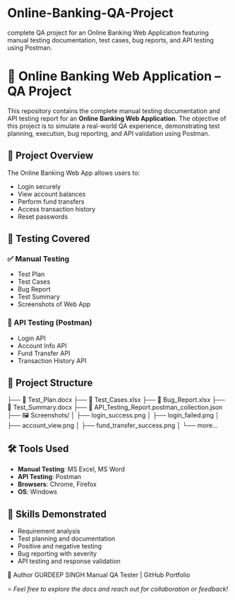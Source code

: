 # Online-Banking-QA-Project
 complete QA project for an Online Banking Web Application featuring manual testing documentation, test cases, bug reports, and API testing using Postman.
# 💼 Online Banking Web Application – QA Project

This repository contains the complete manual testing documentation and API testing report for an **Online Banking Web Application**. The objective of this project is to simulate a real-world QA experience, demonstrating test planning, execution, bug reporting, and API validation using Postman.

## 📌 Project Overview

The Online Banking Web App allows users to:
- Login securely
- View account balances
- Perform fund transfers
- Access transaction history
- Reset passwords

## 🧪 Testing Covered

### ✅ Manual Testing
- Test Plan
- Test Cases
- Bug Report
- Test Summary
- Screenshots of Web App

### 🔗 API Testing (Postman)
- Login API
- Account Info API
- Fund Transfer API
- Transaction History API


## 📁 Project Structure
├── 📄 Test_Plan.docx ├── 📄 Test_Cases.xlsx ├── 📄 Bug_Report.xlsx ├── 📄 Test_Summary.docx ├── 📄 API_Testing_Report.postman_collection.json ├── 🖼️ Screenshots/ │ ├── login_success.png │ ├── login_failed.png │ ├── account_view.png │ ├── fund_transfer_success.png │ └── more...
## 🛠 Tools Used
- **Manual Testing**: MS Excel, MS Word  
- **API Testing**: Postman  
- **Browsers**: Chrome, Firefox  
- **OS**: Windows  


## 🧠 Skills Demonstrated
- Requirement analysis  
- Test planning and documentation  
- Positive and negative testing  
- Bug reporting with severity  
- API testing and response validation  

📎 Author
GURDEEP SINGH 
Manual QA Tester | GitHub Portfolio  

⭐ *Feel free to explore the docs and reach out for collaboration or feedback!*
